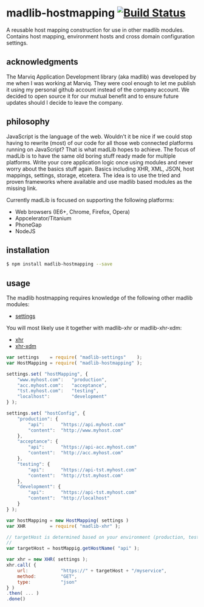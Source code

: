 # madlib-hostmapping [![Build Status](https://travis-ci.org/Qwerios/madlib-hostmapping.svg?branch=master)](https://travis-ci.org/Qwerios/madlib-hostmapping)
A reusable host mapping construction for use in other madlib modules. Contains host mapping, environment hosts and cross domain configuration settings.


## acknowledgments
The Marviq Application Development library (aka madlib) was developed by me when I was working at Marviq. They were cool enough to let me publish it using my personal github account instead of the company account. We decided to open source it for our mutual benefit and to ensure future updates should I decide to leave the company.


## philosophy
JavaScript is the language of the web. Wouldn't it be nice if we could stop having to rewrite (most) of our code for all those web connected platforms running on JavaScript? That is what madLib hopes to achieve. The focus of madLib is to have the same old boring stuff ready made for multiple platforms. Write your core application logic once using modules and never worry about the basics stuff again. Basics including XHR, XML, JSON, host mappings, settings, storage, etcetera. The idea is to use the tried and proven frameworks where available and use madlib based modules as the missing link.

Currently madLib is focused on supporting the following platforms:

* Web browsers (IE6+, Chrome, Firefox, Opera)
* Appcelerator/Titanium
* PhoneGap
* NodeJS


## installation
```bash
$ npm install madlib-hostmapping --save
```

## usage
The madlib hostmapping requires knowledge of the following other madlib modules:
* [settings](https://github.com/Qwerios/madlib-settings)

You will most likely use it together with madlib-xhr or madlib-xhr-xdm:
* [xhr](https://github.com/Qwerios/madlib-xhr)
* [xhr-xdm](https://github.com/Qwerios/madlib-xhr-xdm)


```javascript
var settings    = require( "madlib-settings"    );
var HostMapping = require( "madlib-hostmapping" );

settings.set( "hostMapping", {
    "www.myhost.com":   "production",
    "acc.myhost.com":   "acceptance",
    "tst.myhost.com":   "testing",
    "localhost":        "development"
} );

settings.set( "hostConfig", {
    "production": {
        "api":      "https://api.myhost.com"
        "content":  "http://www.myhost.com"
    },
    "acceptance": {
        "api":      "https://api-acc.myhost.com"
        "content":  "http://acc.myhost.com"
    },
    "testing": {
        "api":      "https://api-tst.myhost.com"
        "content":  "http://tst.myhost.com"
    },
    "development": {
        "api":      "https://api-tst.myhost.com"
        "content":  "http://localhost"
    }
} );

var hostMapping = new HostMapping( settings )
var XHR         = require( "madlib-xhr" );

// targetHost is determined based on your environment (production, testing, etc)
//
var targetHost = hostMappig.getHostName( "api" );

var xhr = new XHR( settings );
xhr.call( {
    url:            "https://" + targetHost + "/myservice",
    method:         "GET",
    type:           "json"
} )
.then( ... )
.done()
```